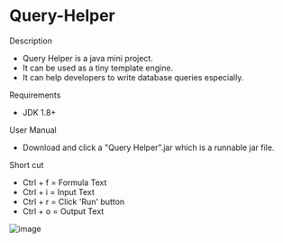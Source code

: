 # Query-Helper
Description
- Query Helper is a java mini project.
- It can be used as a tiny template engine.
- It can help developers to write database queries especially.

Requirements
- JDK 1.8+

User Manual
- Download and click a "Query Helper".jar which is a runnable jar file.

Short cut
- Ctrl + f = Formula Text
- Ctrl + i = Input Text
- Ctrl + r = Click 'Run' button
- Ctrl + o = Output Text

 ![image](https://user-images.githubusercontent.com/26193436/115982807-5e5f0c00-a5d0-11eb-8dd0-35f7ab90f0c3.png)
